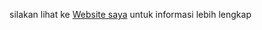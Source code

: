 silakan lihat ke 
[Website saya](https://seirinhighschool.000webhostapp.com/ "Websitenya Saya") 
untuk informasi lebih lengkap